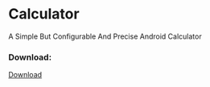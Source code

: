 # Calculator
A Simple But Configurable And Precise Android Calculator

### Download:
[Download](https://github.com/seniorlaguna/Calculator/releases/download/Version1.0/Calculator1.0.apk)